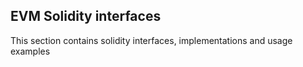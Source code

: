 ## EVM Solidity interfaces
This section contains solidity interfaces, implementations and usage examples
